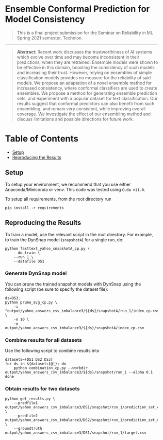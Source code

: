 
# Ensemble Conformal Prediction for Model Consistency

> This is a final project submission for the Seminar on Reliability in ML \
> Spring 2021 semester, Technion.

---

> **Abstract**: Recent work discusses the trustworthiness of AI systems which evolve over time and may become inconsistent in their predictions, when they are retrained. Ensemble models were shown to be effective in this domain, boosting the consistency of such models and increasing their trust. However, relying on ensembles of simple classification models provides no measure for the reliability of said models. We propose an adaptation of a novel ensemble method for increased consistency, where conformal classifiers are used to create ensembles. We propose a method for generating ensemble prediction sets, and experiment with a popular dataset for text classification. Our results suggest that conformal predictors can also benefit from such ensembling, and remain very consistent, while improving overall coverage. We investigate the effect of our ensembling method and discuss limitations and possible directions for future work.

# Table of Contents

* [Setup](#setup)
* [Reproducing the Results](#reproducing-the-results)

## Setup

To setup your environment, we recommend that you use either Anaconda/Miniconda 
or venv. This code was tested using `Cuda v11.0`.

To setup all requirements, from the root directory run
```shell
pip install -r requirements
```

## Reproducing the Results

To train a model, use the relevant script in the root directory. For example, to train the DynSnap model (`snapshotA`) for a single run, do:
```
python fasttext_yahoo_snapshotA_cp.py \
    --do_train \
    --run 1 \
    --datafile DS1
```

### Generate DynSnap model

You can prune the trained snapshot models with DynSnap using the following script (be sure to specify the dataset file):

```shell
ds=DS3;
python prune_avg_cp.py \
    -i "output/yahoo_answers_csv_imbalance3/${ds}/snapshotA/run_1/index_cp.csv;output/yahoo_answers_csv_imbalance3/${ds}/snapshotA/run_2/index_cp.csv;output/yahoo_answers_csv_imbalance3/${ds}/snapshotA/run_3/index_cp.csv;output/yahoo_answers_csv_imbalance3/${ds}/snapshotA/run_4/index_cp.csv;output/yahoo_answers_csv_imbalance3/${ds}/snapshotA/run_5/index_cp.csv" \
    -n 10 \
    -o output/yahoo_answers_csv_imbalance3/${ds}/snapshotA/index_cp.csv
```

### Combine results for all datasets

Use the following script to combine results into 

```shell
datasets=(DS1 DS2 DS3)
for ds in ${datasets[@]}; do 
    python combination_cp.py --workdir output/yahoo_answers_csv_imbalance3/${ds}/snapshot/run_1 --alpha 0.1
done
```

### Obtain results for two datasets

```shell
python get_results.py \
    --predfile1 output/yahoo_answers_csv_imbalance3/DS1/snapshot/run_1/prediction_set_conformal_threshold_selection.csv \
    --predfile2 output/yahoo_answers_csv_imbalance3/DS2/snapshot/run_1/prediction_set_conformal_threshold_selection.csv \
    --groundtruth output/yahoo_answers_csv_imbalance3/DS1/snapshot/run_1/target.csv
```
